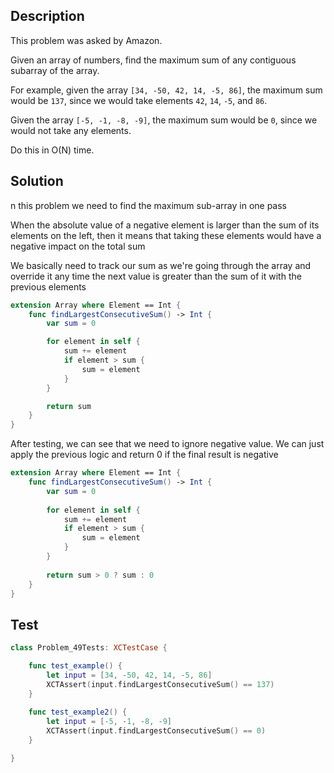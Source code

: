 ## Description

This problem was asked by Amazon.

Given an array of numbers, find the maximum sum of any contiguous subarray of the array.

For example, given the array `[34, -50, 42, 14, -5, 86]`, the maximum sum would be `137`, since we would take elements `42`, `14`, `-5`, and `86`.

Given the array `[-5, -1, -8, -9]`, the maximum sum would be `0`, since we would not take any elements.

Do this in O(N) time.

## Solution

n this problem we need to find the maximum sub-array in one pass
 
When the absolute value of a negative element is larger than the sum of its elements on the left, then it means that taking these elements would have a negative impact on the total sum

We basically need to track our sum as we're going through the array and override it any time the next value is  greater than the sum of it with the previous elements

```swift
extension Array where Element == Int {
    func findLargestConsecutiveSum() -> Int {
        var sum = 0

        for element in self {
            sum += element
            if element > sum {
                sum = element
            }
        }

        return sum
    }
}
```

After testing, we can see that we need to ignore negative value. We can just apply the previous logic and return 0 if the final result is negative

```swift
extension Array where Element == Int {
    func findLargestConsecutiveSum() -> Int {
        var sum = 0
        
        for element in self {
            sum += element
            if element > sum {
                sum = element
            }
        }
        
        return sum > 0 ? sum : 0
    }
}
```

## Test

```swift
class Problem_49Tests: XCTestCase {

    func test_example() {
        let input = [34, -50, 42, 14, -5, 86]
        XCTAssert(input.findLargestConsecutiveSum() == 137)
    }
    
    func test_example2() {
        let input = [-5, -1, -8, -9]
        XCTAssert(input.findLargestConsecutiveSum() == 0)
    }

}
```